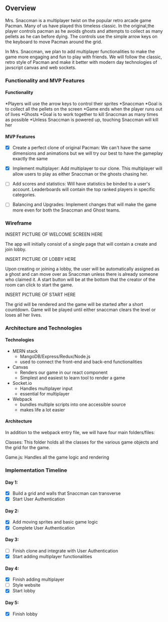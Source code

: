 ## Overview

Mrs. Snaccman is a multiplayer twist on the popular retro arcade game Pacman. Many of us have played this timeless classic. In the original,the player controls pacman as he avoids ghosts and attempts to collect as many pellets as he can before dying. The controls use the simple arrow keys on the keyboard to move Pacman around the grid.

In Mrs. Snaccman, we plan to add multiplayer functionalities to make the game more engaging and fun to play with friends. We will follow the classic, retro style of Pacman and make it better with modern day technologies of javscript canvas and web sockets.

### Functionality and MVP Features

#### Functionality
*Players will use the arrow keys to control their sprites
*Snaccman
    *Goal is to collect all the pellets on the screen
    *Game ends when the player runs out of lives
*Ghosts
    *Goal is to work together to kill Snaccman as many times as possible
    *Unless Snaccman is powered up, touching Snaccman will kill her

#### MVP Features

- [X] Create a perfect clone of original Pacman: We can't have the same dimensions and animations but we will try our best to have the gameplay exactly the same

- [X] Implement multiplayer: Add multiplayer to our clone. This multiplayer will allow users to play as either Snaccman or the ghosts chasing her.

- [ ] Add scores and statistics: Will have statistics be binded to a user's account. Leaderboards will contain the top ranked players in specific categories.

- [ ] Balancing and Upgrades: Implement changes that will make the game more even for both the Snaccman and Ghost teams.

### Wireframe
INSERT PICTURE OF WELCOME SCREEN HERE

The app will initially consist of a single page that will contain a create and join lobby. 

INSERT PICTURE OF LOBBY HERE

Upon creating or joining a lobby, the user will be automatically assigned as a ghost and can move over as Snaccman unless there is already someone who claimed it. A start button will be at the bottom that the creator of the room can click to start the game.

INSERT PICTURE OF START HERE

The grid will be rendered and the game will be started after a short countdown. Game will be played until either snaccman clears the level or loses all her lives.

### Architecture and Technologies

#### Technologies 
* MERN stack
    * MangoDB/Express/Redux/Node.js
    * used to connect the front-end and back-end functionalities
* Canvas
    * Renders our game in our react component
    * Simplest and easiest to learn tool to render a game
* Socket.io
    * Handles multiplayer input
    * essential for multiplayer
* Webpack
    * bundles multiple scripts into one accessible source
    * makes life a lot easier

#### Architecture
In addition to the webpack entry file, we will have four main folders/files:

Classes: This folder holds all the classes for the various game objects and the grid for the game.

Game.js: Handles all the game logic and rendering

### Implementation Timeline
#### Day 1:

- [X] Build a grid and walls that Snaccman can transverse
- [X] Start User Authentication

#### Day 2:
- [X] Add moving sprites and basic game logic
- [X] Complete User Authentication

#### Day 3:
- [ ] Finish clone and integrate with User Authentication
- [X] Start adding multiplayer functionalities

#### Day 4:
- [X] Finish adding multiplayer
- [ ] Style website
- [X] Start lobby

#### Day 5: 
- [X] Finish lobby
